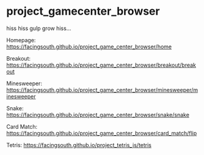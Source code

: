 project_gamecenter_browser
==========================

hiss hiss gulp grow hiss...

Homepage: https://facingsouth.github.io/project_game_center_browser/home

Breakout: https://facingsouth.github.io/project_game_center_browser/breakout/breakout

Minesweeper: https://facingsouth.github.io/project_game_center_browser/minesweeper/minesweeper

Snake: https://facingsouth.github.io/project_game_center_browser/snake/snake

Card Match: https://facingsouth.github.io/project_game_center_browser/card_match/flip

Tetris: https://facingsouth.github.io/project_tetris_js/tetris